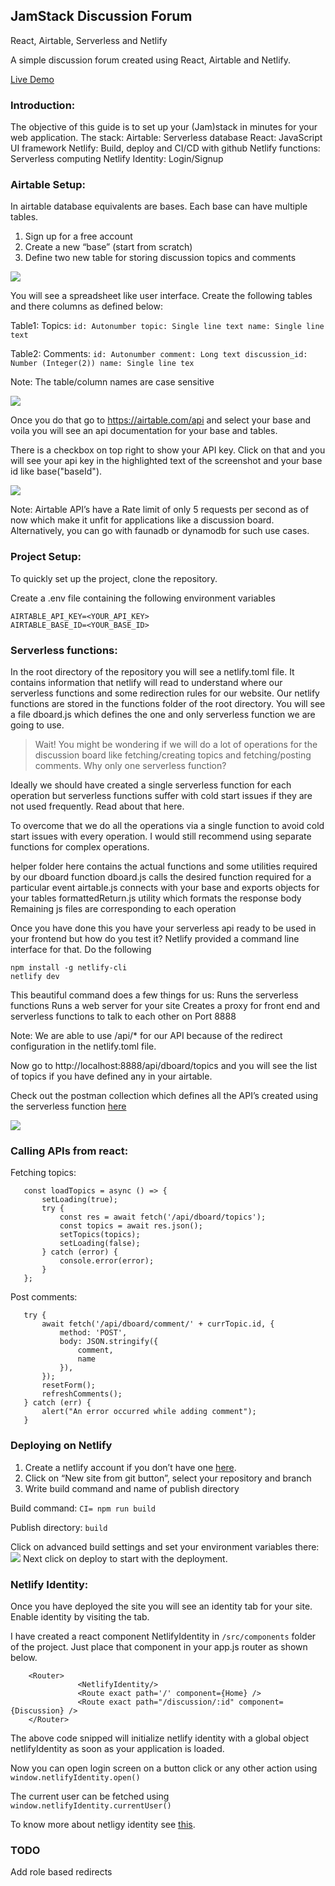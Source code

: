 ## JamStack Discussion Forum
React, Airtable, Serverless and Netlify

A simple discussion forum created using React, Airtable and Netlify.

[Live Demo](https://amazing-hugle-0e7701.netlify.app/)

### Introduction:
The objective of this guide is to set up your (Jam)stack in minutes for your web application.
The stack:
Airtable: Serverless database
React: JavaScript UI framework
Netlify: Build, deploy and CI/CD with github
Netlify functions: Serverless computing
Netlify Identity: Login/Signup

### Airtable Setup:

In airtable database equivalents are bases. Each base can have multiple tables.
1. Sign up for a free account
2. Create a new “base” (start from scratch)
3. Define two new table for storing discussion topics and comments

![](img/airtable-base.png)

You will see a spreadsheet like user interface. Create the following tables and there columns as defined below:

Table1: Topics:
`id: Autonumber
topic: Single line text
name: Single line text`

Table2: Comments: 
`id: Autonumber
comment: Long text
discussion_id: Number (Integer(2))
name: Single line tex`

Note: The table/column names are case sensitive

![](img/airtable-tables.png)


Once you do that go to https://airtable.com/api and select your base and voila you will see an api documentation for your base and tables. 

There is a checkbox on top right to show your API key. Click on that and you will see your api key in the highlighted text of the screenshot and your base id like base("baseId").

![](img/airtable-documentation.png)

Note: Airtable API’s have a Rate limit of only 5 requests per second as of now which make it unfit for applications like a discussion board. Alternatively, you can go with faunadb or dynamodb for such use cases.


### Project Setup:
To quickly set up the project, clone the repository. 

Create a .env file containing the following environment variables

	AIRTABLE_API_KEY=<YOUR_API_KEY>
	AIRTABLE_BASE_ID=<YOUR_BASE_ID>

### Serverless functions:

In the root directory of the repository you will see a netlify.toml file. It contains information that netlify will read to understand where our serverless functions and some redirection rules for our website.
Our netlify functions are stored in the functions folder of the root directory. You will see a file dboard.js which defines the one and only serverless function we are going to use.

> Wait! You might be wondering if we will do a lot of operations for the discussion board like fetching/creating topics and fetching/posting comments. Why only one serverless function?

Ideally we should have created a single serverless function for each operation but serverless functions suffer with cold start issues if they are not used frequently. Read about that here.

To overcome that we do all the operations via a single function to avoid cold start issues with every operation. I would still recommend using separate functions for complex operations.

helper folder here contains the actual functions and some utilities required by our dboard function
dboard.js calls the desired function required for a particular event
airtable.js connects with your base and exports objects for your tables
formattedReturn.js utility which formats the response body
Remaining js files are corresponding to each operation

Once you have done this you have your serverless api ready to be used in your frontend but how do you test it? 
Netlify provided a command line interface for that. Do the following

	npm install -g netlify-cli
	netlify dev

This beautiful command does a few things for us:
Runs the serverless functions
Runs a web server for your site
Creates a proxy for front end and serverless functions to talk to each other on Port 8888

Note: We are able to use /api/* for our API because of the redirect configuration in the netlify.toml file.

Now go to http://localhost:8888/api/dboard/topics and you will see the list of topics if you have defined any in your airtable.

Check out the postman collection which defines all the API’s created using the serverless function [here](https://www.getpostman.com/collections/fe9496d3897f243c312d)

![](/src/postman.png)

### Calling APIs from react:
Fetching topics:

	   const loadTopics = async () => {
	       setLoading(true);
	       try {
	           const res = await fetch('/api/dboard/topics');
	           const topics = await res.json();
	           setTopics(topics);
	           setLoading(false);
	       } catch (error) {
	           console.error(error);
	       }
	   };

Post comments:

       try {
           await fetch('/api/dboard/comment/' + currTopic.id, {
               method: 'POST',
               body: JSON.stringify({
                   comment,
                   name
               }),
           });
           resetForm();
           refreshComments();
       } catch (err) {
           alert("An error occurred while adding comment");
       }

### Deploying on Netlify
1. Create a netlify account if you don’t have one [here](https://app.netlify.com/signup).
2. Click on “New site from git button”, select your repository and branch
3. Write build command and name of publish directory

Build command: `CI= npm run build`

Publish directory: `build`

Click on advanced build settings and set your environment variables there:
![](netlify-env.png)
Next click on deploy to start with the deployment.

### Netlify Identity:
Once you have deployed the site you will see an identity tab for your site. Enable identity by visiting the tab.

I have created a react component NetlifyIdentity in `/src/components` folder of the project. Just place that component in your app.js  router as shown below.

		<Router>
		           <NetlifyIdentity/>
		           <Route exact path='/' component={Home} />
		           <Route exact path="/discussion/:id" component={Discussion} />
		</Router>

The above code snipped will initialize netlify identity with a global object netlifyIdentity
as soon as your application is loaded.

Now you can open login screen on a button click or any other action using `window.netlifyIdentity.open()`

The current user can be fetched using `window.netlifyIdentity.currentUser()`

To know more about netligy identity see [this](https://github.com/netlify/netlify-identity-widget).

### TODO
Add role based redirects
